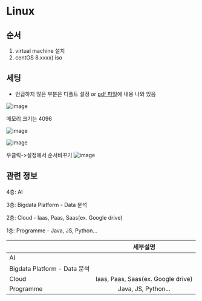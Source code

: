 # Linux
##  순서
1. virtual machine 설치
2. centOS 8.xxxx) iso

## 세팅
- 언급하지 않은 부분은 디폴트 설정 or [pdf 파일](linux/linux_lecture_pdf.pdf)에 내용 나와 있음

![image](https://user-images.githubusercontent.com/58713684/71952142-fd67c500-3220-11ea-9206-3a97af5b36fe.png)

메모리 크기는 4096

![image](https://user-images.githubusercontent.com/58713684/71952292-80891b00-3221-11ea-8003-9a262f7cec1e.png)

![image](https://user-images.githubusercontent.com/58713684/71952395-deb5fe00-3221-11ea-89c4-2b5f8e482688.png)

우클릭->설정에서 순서바꾸기
![image](https://user-images.githubusercontent.com/58713684/71952459-19b83180-3222-11ea-88f8-2447e6d74013.png)

## 관련 정보
4층: AI

3층: Bigdata Platform - Data 분석

2층: Cloud                             - Iaas, Paas, Saas(ex. Google drive)

1층: Programme                         - Java, JS, Python...


|  | 세부설명 |
|---|:---:|
| AI | |
| Bigdata Platform - Data 분석 | |
| Cloud | Iaas, Paas, Saas(ex. Google drive) |
| Programme | Java, JS, Python... |
